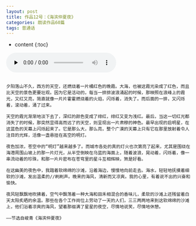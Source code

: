 ```yaml
---
layout: post
title: 作品12号：《海滨仲夏夜》
categories: 朗读作品60篇
tags: 普通话
---
```


* content
{:toc}



<audio id="audio" controls="" preload="none">
<source id="MP3" src="https://www.conceptenglish.cn/x/PTH60/12.MP3">
</audio>



```

夕阳落山不久，西方的天空，还燃烧着一片橘红色的晚霞。大海，也被这霞光染成了红色，而且比天空的景色更要壮观。因为它是活动的，每当一排排波浪涌起的时候，那映照在浪峰上的霞光，又红又亮，简直就像一片片霍霍燃烧着的火焰，闪烁着，消失了。而后面的一排，又闪烁着，滚动着，涌了过来。

天空的霞光渐渐地淡下去了，深红的颜色变成了绯红，绯红又变为浅红。最后，当这一切红光都消失了的时候，那突然显得高而远了的天空，则呈现出一片肃穆的神色。最早出现的启明星，在这蓝色的天幕上闪烁起来了。它是那么大，那么亮，整个广漠的天幕上只有它在那里放射着令人注目的光辉，活像一盏悬挂在高空的明灯。

夜色加浓，苍空中的“明灯”越来越多了。而城市各处的真的灯火也次第亮了起来，尤其是围绕在海港周围山坡上的那一片灯光，从半空倒映在乌蓝的海面上，随着波浪，晃动着，闪烁着，像一串流动着的珍珠，和那一片片密布在苍穹里的星斗互相辉映，煞是好看。

在这幽美的夜色中，我踏着软绵绵的沙滩，沿着海边，慢慢地向前走去。海水，轻轻地抚摸着细软的沙滩，发出温柔的//刷刷声。晚来的海风，清新而又凉爽。我的心里，有着说不出的兴奋和愉快。

夜风轻飘飘地吹拂着，空气中飘荡着一种大海和田禾相混合的香味儿，柔软的沙滩上还残留着白天太阳炙晒的余温。那些在各个工作岗位上劳动了一天的人们，三三两两地来到这软绵绵的沙滩上，他们浴着凉爽的海风，望着那缀满了星星的夜空，尽情地说笑，尽情地休憩。

——节选自峻青《海滨仲夏夜》

```
